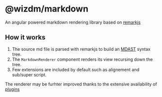 @wizdm/markdown
===============

An angular powered markdown rendering library based on [remarkjs](https://github.com/remarkjs/remark)

## How it works

1. The source md file is parsed with remarkjs to build an [MDAST](https://github.com/syntax-tree/mdast) syntax tree.
2. The `MarkdownRenderer` component renders its view recursing down the tree.
3. Few extensions are included by default such as alignement and sub/super script.

The renderer may be furhter improved thanks to the extensive availability of [plugins](https://github.com/remarkjs/remark/blob/master/doc/plugins.md)
